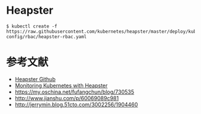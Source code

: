 
# Heapster
```
$ kubectl create -f https://raw.githubusercontent.com/kubernetes/heapster/master/deploy/kube-config/rbac/heapster-rbac.yaml
```

# 参考文献
- [Heapster Github](https://github.com/kubernetes/heapster)
- [Monitoring Kubernetes with Heapster](https://deis.com/blog/2016/monitoring-kubernetes-with-heapster/)
- https://my.oschina.net/fufangchun/blog/730535
- http://www.jianshu.com/p/60069089c981
- http://jerrymin.blog.51cto.com/3002256/1904460
